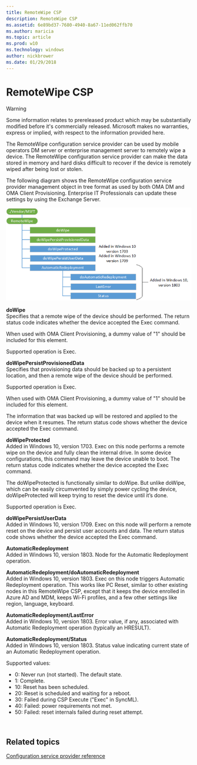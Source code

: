 ```yaml
---
title: RemoteWipe CSP
description: RemoteWipe CSP
ms.assetid: 6e89bd37-7680-4940-8a67-11ed062ffb70
ms.author: maricia
ms.topic: article
ms.prod: w10
ms.technology: windows
author: nickbrower
ms.date: 01/29/2018
---
```


# RemoteWipe CSP


> [!WARNING]
> Some information relates to prereleased product which may be substantially modified before it's commercially released. Microsoft makes no warranties, express or implied, with respect to the information provided here.

The RemoteWipe configuration service provider can be used by mobile operators DM server or enterprise management server to remotely wipe a device. The RemoteWipe configuration service provider can make the data stored in memory and hard disks difficult to recover if the device is remotely wiped after being lost or stolen.

The following diagram shows the RemoteWipe configuration service provider management object in tree format as used by both OMA DM and OMA Client Provisioning. Enterprise IT Professionals can update these settings by using the Exchange Server.

![remotewipe csp (dm,cp)](images/provisioning-csp-remotewipe-dmandcp.png)

<a href="" id="dowipe"></a>**doWipe**  
Specifies that a remote wipe of the device should be performed. The return status code indicates whether the device accepted the Exec command.

When used with OMA Client Provisioning, a dummy value of "1" should be included for this element.

Supported operation is Exec.

<a href="" id="dowipepersistprovisioneddata"></a>**doWipePersistProvisionedData**  
Specifies that provisioning data should be backed up to a persistent location, and then a remote wipe of the device should be performed.

Supported operation is Exec.

When used with OMA Client Provisioning, a dummy value of "1" should be included for this element.

The information that was backed up will be restored and applied to the device when it resumes. The return status code shows whether the device accepted the Exec command.

<a href="" id="doWipeProtected"></a>**doWipeProtected**  
Added in Windows 10, version 1703. Exec on this node performs a remote wipe on the device and fully clean the internal drive. In some device configurations, this command may leave the device unable to boot. The return status code indicates whether the device accepted the Exec command.

The doWipeProtected is functionally similar to doWipe. But unlike doWipe, which can be easily circumvented by simply power cycling the device, doWipeProtected will keep trying to reset the device until it’s done.

Supported operation is Exec.

<a href="" id="doWipePersistUserData"></a>**doWipePersistUserData**  
Added in Windows 10, version 1709.  Exec on this node will perform a remote reset on the device and persist user accounts and data. The return status code shows whether the device accepted the Exec command.

<a href="" id="automaticredeployment"></a>**AutomaticRedeployment**  
Added in Windows 10, version 1803. Node for the Automatic Redeployment operation.

<a href="" id="doautomaticredeployment"></a>**AutomaticRedeployment/doAutomaticRedeployment**  
Added in Windows 10, version 1803. Exec on this node triggers Automatic Redeployment operation. This works like PC Reset, similar to other existing nodes in this RemoteWipe CSP, except that it keeps the device enrolled in Azure AD and MDM, keeps Wi-Fi profiles, and a few other settings like region, language, keyboard.

<a href="" id="lasterror"></a>**AutomaticRedeployment/LastError**  
Added in Windows 10, version 1803. Error value, if any, associated with Automatic Redeployment operation (typically an HRESULT).

<a href="" id="status"></a>**AutomaticRedeployment/Status**  
Added in Windows 10, version 1803. Status value indicating current state of an Automatic Redeployment operation. 

Supported values:  

-  0: Never run (not started). The default state. 
-  1: Complete. 
-  10: Reset has been scheduled. 
-  20: Reset is scheduled and waiting for a reboot. 
-  30: Failed during CSP Execute ("Exec" in SyncML). 
-  40: Failed: power requirements not met. 
-  50: Failed: reset internals failed during reset attempt.

 

## Related topics


[Configuration service provider reference](configuration-service-provider-reference.md)

 

 







